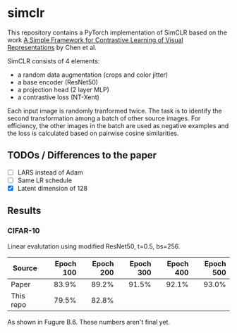 # simclr
This repository contains a PyTorch implementation of SimCLR based on the work [A Simple Framework for Contrastive Learning of Visual Representations](https://arxiv.org/abs/2002.05709) by Chen et al.

SimCLR consists of 4 elements:

- a random data augmentation (crops and color jitter)
- a base encoder (ResNet50)
- a projection head (2 layer MLP)
- a contrastive loss (NT-Xent)

Each input image is randomly tranformed twice. The task is to identify the second transformation among a batch of other source images. For efficiency, the other images in the batch are used as negative examples and the loss is calculated based on pairwise cosine similarities.

## TODOs / Differences to the paper

- [ ] LARS instead of Adam
- [ ] Same LR schedule
- [x] Latent dimension of 128

## Results

### CIFAR-10

Linear evalutation using modified ResNet50, t=0.5, bs=256.

| Source    | Epoch 100 | Epoch 200 | Epoch 300 | Epoch 400 | Epoch 500 |
| --------- | ---------:| ---------:| ---------:| ---------:| ---------:|
| Paper     | 83.9%     | 89.2%     | 91.5%     | 92.1%     | 93.0%     |
| This repo | 79.5%     | 82.8%     |           |           |           |

As shown in Fugure B.6. These numbers aren't final yet.
